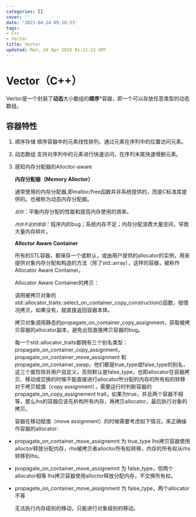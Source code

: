 ```yaml
---
categories: []
cover: ''
date: '2023-04-24 09:10:33'
tags:
- C++
- Vector
title: Vector
updated: Mon, 24 Apr 2023 01:11:15 GMT
---
```

# Vector（C++）

Vector是一个封装了**动态**大小数组的**顺序***容器，即一个可以存放任意类型的动态数组。

## 容器特性

1. 顺序存储
   顺序容器中的元素线性排列，通过元素在序列中的位置访问元素。
2. 动态数组
   支持对序列中的元素进行快速访问，在序列末尾快速增删元素。
3. 感知内存分配器的Alloctor-aware

   **内存分配器（Memory Alloctor）**

   通常使用的内存分配器,即malloc/free函数并非系统提供的，而是C标准库提供的。也被称为动态内存分配器。

   *`目的`*：平衡内存分配的性能和提高内存使用的效率。

   *`内存不足的原因`*：程序内的bug；系统内存不足；内存分配浪费大量空间，导致大量内存碎片。

   **Alloctor Aware Container**

   所有的STL容器，都保存一个或默认，或由用户提供的allocator的实例，用来提供对象内存分配和构造的方法（除了std::array），这样的容器，被称作Allocator Aware Container。

   Allocator Aware Container的拷贝：

   调用被拷贝对象的std::allocator\_traits<TAllocator>::select\_on\_container\_copy\_construction()函数，按情况拷贝，如果没有，就直接返回容器本体。

   拷贝对象调用静态的propagate\_on\_container\_copy\_assignment，获取被拷贝容器的allocator副本，避免出现直接拷贝容器的bug。

   每一个std::allocator\_traits<Tallocator>都拥有三个别名类型：propagate\_on\_container\_copy\_assignment， propagate\_on\_container\_move\_assignment 和 propagate\_on\_container\_swap，他们都是true\_type或false\_type的别名，这三个属性除非用户自定义，否则默认是false\_type，也即allocator在容器拷贝、移动或交换的时候不能直接进行allocator所分配的内存的所有权的转移
   对于拷贝赋值（copy assignment），需要运行时判断容器的propagate\_on\_copy\_assignement trait，如果为true，并且两个容器不相等，那么lhs的容器应该先析构所有内存，再拷贝allocator，最后执行对象的拷贝。

   容器在移动赋值（move assignment）的时候需要考虑如下情况，来正确操作容器的allocator:

* propagate\_on\_container\_move\_assignemnt 为 true\_type
  lhs拷贝容器使用alloctor释放分配内存，rhs被拷贝者alloctor所有权转移，内存的所有权从rhs转移到lhs。
* propagate\_on\_container\_move\_assignemnt 为 false\_type，但两个allocator相等
  lhs拷贝容器使用alloctor释放分配内存，不交换所有权。
* propagete\_on\_container\_move\_assignment 为 false\_type，两个allocator不等

  无法执行内存级别的移动，只能进行对象级别的移动。
